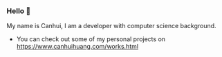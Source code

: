  ### Hello 👋
My name is Canhui, I am a developer with computer science background.
 
- You can check out some of my personal projects on https://www.canhuihuang.com/works.html

<!---
canhuiHuang/canhuiHuang is a ✨ special ✨ repository because its `README.md` (this file) appears on your GitHub profile.
You can click the Preview link to take a look at your changes.
--->
